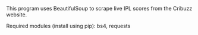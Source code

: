 This program uses BeautifulSoup to scrape live IPL scores from the Cribuzz website.

Required modules (install using pip): bs4, requests
